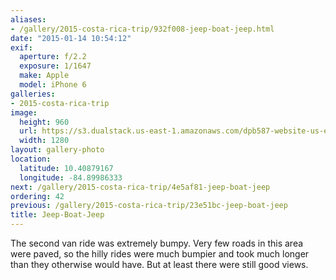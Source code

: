 ```yaml
---
aliases:
- /gallery/2015-costa-rica-trip/932f008-jeep-boat-jeep.html
date: "2015-01-14 10:54:12"
exif:
  aperture: f/2.2
  exposure: 1/1647
  make: Apple
  model: iPhone 6
galleries:
- 2015-costa-rica-trip
image:
  height: 960
  url: https://s3.dualstack.us-east-1.amazonaws.com/dpb587-website-us-east-1/asset/gallery/2015-costa-rica-trip/932f008-jeep-boat-jeep~1280.jpg
  width: 1280
layout: gallery-photo
location:
  latitude: 10.40879167
  longitude: -84.89986333
next: /gallery/2015-costa-rica-trip/4e5af81-jeep-boat-jeep
ordering: 42
previous: /gallery/2015-costa-rica-trip/23e51bc-jeep-boat-jeep
title: Jeep-Boat-Jeep
---
```


The second van ride was extremely bumpy. Very few roads in this area were paved, so the hilly rides were much bumpier and took much longer than they otherwise would have. But at least there were still good views.
